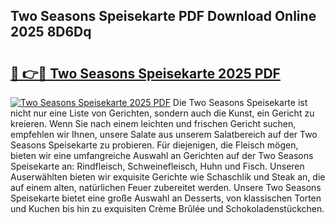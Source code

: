 ## Two Seasons Speisekarte PDF Download Online 2025 8D6Dq

# <h2><a href="http://gcdp90.nevu.top/?p=Two+Seasons+Speisekarte">🔗 👉🔴 Two Seasons Speisekarte 2025 PDF</a></h2>

[![Two Seasons Speisekarte 2025 PDF](https://i.imgur.com/dBaPXMq.png)](http://gcdp90.nevu.top/?p=Two+Seasons+Speisekarte)
Die Two Seasons Speisekarte ist nicht nur eine Liste von Gerichten, sondern auch die Kunst, ein Gericht zu kreieren. Wenn Sie nach einem leichten und frischen Gericht suchen, empfehlen wir Ihnen, unsere Salate aus unserem Salatbereich auf der Two Seasons Speisekarte zu probieren. Für diejenigen, die Fleisch mögen, bieten wir eine umfangreiche Auswahl an Gerichten auf der Two Seasons Speisekarte an: Rindfleisch, Schweinefleisch, Huhn und Fisch. Unseren Auserwählten bieten wir exquisite Gerichte wie Schaschlik und Steak an, die auf einem alten, natürlichen Feuer zubereitet werden. Unsere Two Seasons Speisekarte bietet eine große Auswahl an Desserts, von klassischen Torten und Kuchen bis hin zu exquisiten Crème Brûlée und Schokoladenstückchen.
